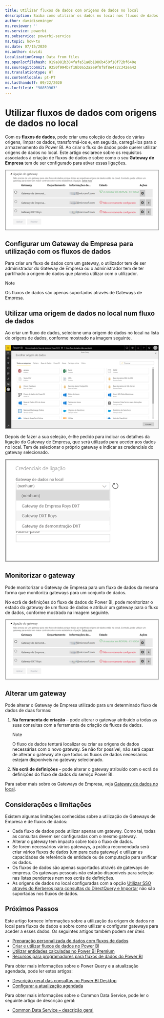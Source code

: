 ```yaml
---
title: Utilizar fluxos de dados com origens de dados no local
description: Saiba como utilizar os dados no local nos fluxos de dados
author: davidiseminger
ms.reviewer: ''
ms.service: powerbi
ms.subservice: powerbi-service
ms.topic: how-to
ms.date: 07/15/2020
ms.author: davidi
LocalizationGroup: Data from files
ms.openlocfilehash: 019a881b384fafa51a8b1886b450f18f72bf640e
ms.sourcegitcommit: 9350f994b7f18b0a52a2e9f8f8f8e472c342ea42
ms.translationtype: HT
ms.contentlocale: pt-PT
ms.lasthandoff: 09/22/2020
ms.locfileid: "90859963"
---
```

# <a name="using-dataflows-with-on-premises-data-sources"></a>Utilizar fluxos de dados com origens de dados no local

Com os **fluxos de dados**, pode criar uma coleção de dados de várias origens, limpar os dados, transformá-los e, em seguida, carregá-los para o armazenamento do Power BI. Ao criar o fluxo de dados pode querer utilizar origens de dados no local. Este artigo esclarece sobre os requisitos associados à criação de fluxos de dados e sobre como o seu **Gateway de Empresa** tem de ser configurado para ativar essas ligações.

![Fluxos de dados e gateways](media/service-dataflows-onpremises-gateways/onpremises-gateways_01.png)

## <a name="configuring-an-enterprise-gateway-for-use-with-dataflows"></a>Configurar um Gateway de Empresa para utilização com os fluxos de dados

Para criar um fluxo de dados com um gateway, o utilizador tem de ser administrador do Gateway de Empresa ou o administrador tem de ter partilhado a origem de dados que planeia utilizar com o utilizador. 


> [!NOTE]
> Os fluxos de dados são apenas suportados através de Gateways de Empresa.

## <a name="using-an-on-premises-data-source-in-a-dataflow"></a>Utilizar uma origem de dados no local num fluxo de dados

Ao criar um fluxo de dados, selecione uma origem de dados no local na lista de origens de dados, conforme mostrado na imagem seguinte.

![Escolher uma origem de dados no local](media/service-dataflows-onpremises-gateways/onpremises-gateways_02a.png)

Depois de fazer a sua seleção, é-lhe pedido para indicar os detalhes da ligação do Gateway de Empresa, que será utilizado para aceder aos dados no local. Tem de selecionar o próprio gateway e indicar as credenciais do gateway selecionado.

![Indicar detalhes da ligação](media/service-dataflows-onpremises-gateways/onpremises-gateways_03.png)

## <a name="monitoring-your-gateway"></a>Monitorizar o gateway

Pode monitorizar o Gateway de Empresa para um fluxo de dados da mesma forma que monitoriza gateways para um conjunto de dados.

No ecrã de definições do fluxo de dados do Power BI, pode monitorizar o estado do gateway de um fluxo de dados e atribuir um gateway para o fluxo de dados, conforme mostrado na imagem seguinte.

![Monitorizar o gateway](media/service-dataflows-onpremises-gateways/onpremises-gateways_01.png)

## <a name="changing-a-gateway"></a>Alterar um gateway

Pode alterar o Gateway de Empresa utilizado para um determinado fluxo de dados de duas formas:

1. **Na ferramenta de criação** – pode alterar o gateway atribuído a todas as suas consultas com a ferramenta de criação de fluxos de dados.

    > [!NOTE]
    > O fluxo de dados tentará localizar ou criar as origens de dados necessárias com o novo gateway. Se não for possível, não será capaz de alterar o gateway até que todos os fluxos de dados necessários estejam disponíveis no gateway selecionado.

2. **No ecrã de definições** – pode alterar o gateway atribuído com o ecrã de definições do fluxo de dados do serviço Power BI.

Para saber mais sobre os Gateways de Empresa, veja [Gateway de dados no local](../connect-data/service-gateway-onprem.md).

## <a name="considerations-and-limitations"></a>Considerações e limitações

Existem algumas limitações conhecidas sobre a utilização de Gateways de Empresa e de fluxos de dados:

* Cada fluxo de dados pode utilizar apenas um gateway. Como tal, todas as consultas devem ser configuradas com o mesmo gateway.
* Alterar o gateway tem impacto sobre todo o fluxo de dados.
* Se forem necessários vários gateways, a prática recomendada será criar vários fluxos de dados (um para cada gateway) e utilizar as capacidades de referência de entidade ou de computação para unificar os dados.
* Os fluxos de dados são apenas suportados através de gateways de empresa. Os gateways pessoais não estarão disponíveis para seleção nas listas pendentes nem nos ecrãs de definições.
* As origens de dados no local configuradas com a opção [Utilizar SSO através do Kerberos para consultas do DirectQuery e Importar](../connect-data/service-gateway-sso-kerberos.md#run-a-power-bi-report) não são suportadas nos fluxos de dados.


## <a name="next-steps"></a>Próximos Passos

Este artigo fornece informações sobre a utilização da origem de dados no local para fluxos de dados e sobre como utilizar e configurar gateways para aceder a esses dados. Os seguintes artigos também podem ser úteis

* [Preparação personalizada de dados com fluxos de dados](service-dataflows-overview.md)
* [Criar e utilizar fluxos de dados no Power BI](service-dataflows-create-use.md)
* [Utilizar entidades calculadas no Power BI Premium](service-dataflows-computed-entities-premium.md)
* [Recursos para programadores para fluxos de dados do Power BI](service-dataflows-developer-resources.md)

Para obter mais informações sobre o Power Query e a atualização agendada, pode ler estes artigos:
* [Descrição geral das consultas no Power BI Desktop](desktop-query-overview.md)
* [Configurar a atualização agendada](../connect-data/refresh-scheduled-refresh.md)

Para obter mais informações sobre o Common Data Service, pode ler o seguinte artigo de descrição geral:
* [Common Data Service – descrição geral](/powerapps/common-data-model/overview)